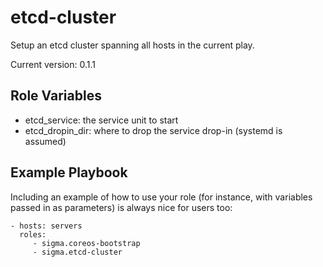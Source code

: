 etcd-cluster
============

Setup an etcd cluster spanning all hosts in the current play.

Current version: 0.1.1

Role Variables
--------------

- etcd_service: the service unit to start
- etcd_dropin_dir: where to drop the service drop-in (systemd is assumed)

Example Playbook
----------------

Including an example of how to use your role (for instance, with variables passed in as parameters) is always nice for users too:

    - hosts: servers
      roles:
         - sigma.coreos-bootstrap
         - sigma.etcd-cluster
